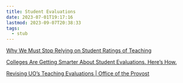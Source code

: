 ```yaml
---
title: Student Evaluations
date: 2023-07-01T19:17:16
lastmod: 2023-09-07T20:38:33
tags:
  - stub
---
```


[Why We Must Stop Relying on Student Ratings of Teaching](https://www.chronicle.com/article/why-we-must-stop-relying-on-student-ratings-of-teaching/)

[Colleges Are Getting Smarter About Student Evaluations. Here’s How.](https://www.chronicle.com/article/colleges-are-getting-smarter-about-student-evaluations-heres-how/)

[Revising UO’s Teaching Evaluations | Office of the Provost](https://provost.uoregon.edu/revising-uos-teaching-evaluations)
